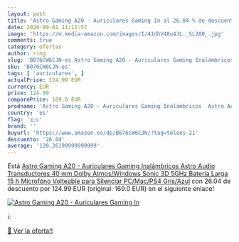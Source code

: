 ```yaml
---
layout: post
title: 'Astro Gaming A20 - Auriculares Gaming In al 26.04 % de descuento'
date: 2020-09-01 11:11:57
image: 'https://m.media-amazon.com/images/I/41dhV48u4JL._SL200_.jpg'
comments: true
category: ofertas
author: ring
slug: 'B076CW6CJN-es Astro Gaming A20 - Auriculares Gaming Inalámbricos Astro...'
sku: 'B076CW6CJN-es'
tags: [ 'auriculares', ]
actualPrice: 124.99 EUR
currency: EUR
price: 124.99
comparePrice: 169.0 EUR
prodname: 'Astro Gaming A20 - Auriculares Gaming Inalámbricos  Astro Audio  Transductores 40 mm  Dolby Atmos/Windows Sonic 3D  5GHz  Batería Larga 15 h  Microfóno Volteable para Silenciar  PC/Mac/PS4  Gris/Azul'
country: 'es'
flag: '🇪🇸'
brand: ''
buyurl: 'https://www.amazon.es/dp/B076CW6CJN/?tag=tolees-21'
descuento: '26.04'
average: '120.26199999999999'
---
```


Está [Astro Gaming A20 - Auriculares Gaming Inalámbricos  Astro Audio  Transductores 40 mm  Dolby Atmos/Windows Sonic 3D  5GHz  Batería Larga 15 h  Microfóno Volteable para Silenciar  PC/Mac/PS4  Gris/Azul](https://www.amazon.es/dp/B076CW6CJN/?tag=tolees-21) con 26.04 de descuento por 124.99 EUR (original: 169.0 EUR) en el siguiente enlace!

[![Astro Gaming A20 - Auriculares Gaming In](https://m.media-amazon.com/images/I/41dhV48u4JL._SL200_.jpg)](https://www.amazon.es/dp/B076CW6CJN/?tag=tolees-21)

ℹ️:


[🛒 Ver la oferta!!](https://www.amazon.es/dp/B076CW6CJN/?tag=tolees-21)
